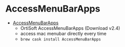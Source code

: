 # AccessMenuBarApps
- [AccessMenuBarApps](https://www.ortisoft.de/accessmenubarapps/)
  -  OrtiSoft  AccessMenuBarApps (Download v2.4) 
  - access mac menubar directly every time
  - `brew cask install AccessMenuBarApps`
